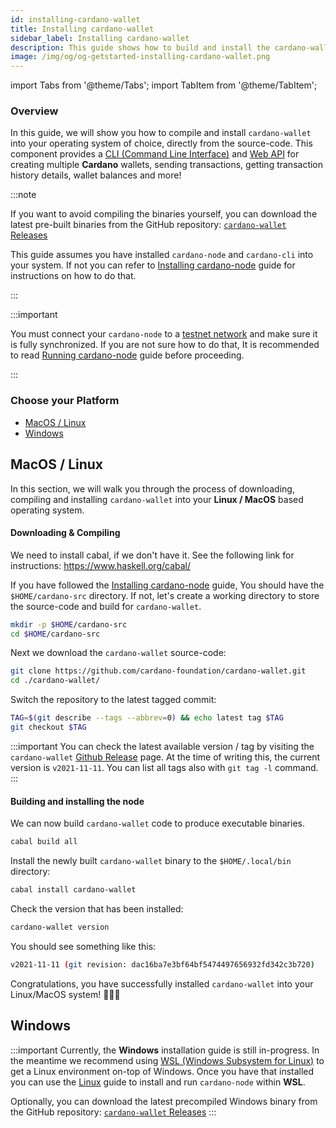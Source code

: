 ```yaml
---
id: installing-cardano-wallet
title: Installing cardano-wallet
sidebar_label: Installing cardano-wallet
description: This guide shows how to build and install the cardano-wallet from the source-code for all major Operating Systems
image: /img/og/og-getstarted-installing-cardano-wallet.png
--- 
```

import Tabs from '@theme/Tabs';
import TabItem from '@theme/TabItem';

### Overview 

In this guide, we will show you how to compile and install `cardano-wallet` into your operating system of choice, directly from the source-code. This component provides a [CLI (Command Line Interface)](https://en.wikipedia.org/wiki/Command-line_interface) and [Web API](https://en.wikipedia.org/wiki/Web_API) for creating multiple **Cardano** wallets, sending transactions, getting transaction history details, wallet balances and more!

:::note

If you want to avoid compiling the binaries yourself, you can download the latest pre-built binaries from the GitHub repository:  [`cardano-wallet` Releases](https://github.com/cardano-foundation/cardano-wallet/releases)

  
This guide assumes you have installed `cardano-node` and `cardano-cli` into your system. If not you can refer to [Installing cardano-node](/docs/get-started/installing-cardano-node) guide for instructions on how to do that.

:::

:::important

You must connect your `cardano-node` to a [testnet network](docs/get-started/testnets-and-devnets.md) and make sure it is fully synchronized. If you are not sure how to do that, It is recommended to read [Running cardano-node](running-cardano.md) guide before proceeding.

:::

### Choose your Platform

* [MacOS / Linux](#macos--linux)
* [Windows](#windows)

## MacOS / Linux

In this section, we will walk you through the process of downloading, compiling and installing `cardano-wallet` into your **Linux / MacOS** based operating system. 

#### Downloading & Compiling

We need to install cabal, if we don't have it. See the following link for instructions: https://www.haskell.org/cabal/

If you have followed the [Installing cardano-node](/docs/get-started/installing-cardano-node) guide, You should have the `$HOME/cardano-src` directory. If not, let's create a working directory to store the source-code and build for `cardano-wallet`.

```bash
mkdir -p $HOME/cardano-src
cd $HOME/cardano-src
```

Next we download the `cardano-wallet` source-code: 

```bash
git clone https://github.com/cardano-foundation/cardano-wallet.git 
cd ./cardano-wallet/ 
```

Switch the repository to the latest tagged commit: 

```bash
TAG=$(git describe --tags --abbrev=0) && echo latest tag $TAG 
git checkout $TAG
```

:::important
You can check the latest available version / tag by visiting the `cardano-wallet` [Github Release](https://github.com/cardano-foundation/cardano-wallet/releases) page. At the time of writing this, the current version is `v2021-11-11`. You can list all tags also with `git tag -l` command.
:::

#### Building and installing the node

We can now build `cardano-wallet` code to produce executable binaries.

```bash
cabal build all
```

Install the newly built `cardano-wallet` binary to the `$HOME/.local/bin` directory:

```bash
cabal install cardano-wallet
```

Check the version that has been installed:

```bash
cardano-wallet version
```

You should see something like this: 

```bash
v2021-11-11 (git revision: dac16ba7e3bf64bf5474497656932fd342c3b720)
```

Congratulations, you have successfully installed `cardano-wallet` into your Linux/MacOS system! 🎉🎉🎉

## Windows

:::important
Currently, the **Windows** installation guide is still in-progress. In the meantime we recommend using [WSL (Windows Subsystem for Linux)](https://docs.microsoft.com/en-us/windows/wsl/) to get a Linux environment on-top of Windows. Once you have that installed you can use the [Linux](#linux) guide to install and run `cardano-node` within **WSL**.

Optionally, you can download the latest precompiled Windows binary from the GitHub repository:  [`cardano-wallet` Releases](https://github.com/cardano-foundation/cardano-wallet/releases)
:::

